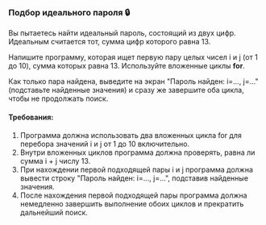 
### Подбор идеального пароля 🔒

Вы пытаетесь найти идеальный пароль, состоящий из двух цифр. Идеальным считается тот, сумма цифр которого равна 13.

Напишите программу, которая ищет первую пару целых чисел i и j (от 1 до 10), сумма которых равна 13. Используйте вложенные циклы **for**.

Как только пара найдена, выведите на экран "Пароль найден: i=..., j=..." (подставьте найденные значения) и сразу же завершите оба цикла, чтобы не продолжать поиск.

#### Требования:
1. Программа должна использовать два вложенных цикла for для перебора значений i и j от 1 до 10 включительно. 
2. Внутри вложенных циклов программа должна проверять, равна ли сумма i + j числу 13. 
3. При нахождении первой подходящей пары i и j программа должна вывести строку "Пароль найден: i=..., j=...", подставив найденные значения. 
4. После нахождения первой подходящей пары программа должна немедленно завершить выполнение обоих циклов и прекратить дальнейший поиск.